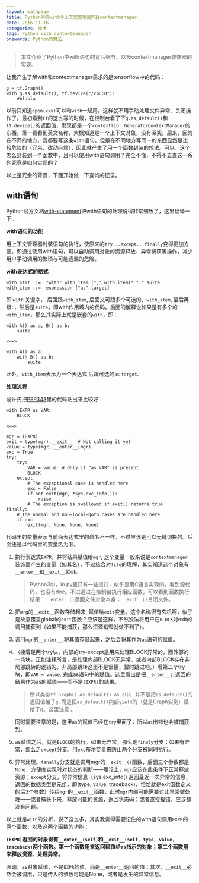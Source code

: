 ```yaml
---
layout: mathpage
title: Python中的with与上下文管理装饰器contextmanager
date: 2016-11-16
categories: 技术 
tags: Python with contextmanager
onewords: Python的魔法。
---
```

> 本文介绍了Python中with语句的背后细节，以及contextmanager装饰器的实现。

让我产生了解with和contextmanager需求的是tensorflow中的代码：

    g = tf.Graph()
    with g.as_default(), tf.device("/cpu:0"):
        #blabla

以前只知道`open(xxx)`可以和`with`一起用，这样就不用手动处理文件异常、关闭操作了。最初看到`tf`的这么写的时候，在控制台看了下`g.as_default()`和`tf.device()`的返回值，发现都是一个`contextlib._GeneratorContextManager`的东西。第一看看到英文名称，大概知道是一个上下文对象，没有深究。后来，因为在不同的地方，我都要写这条`with`语句，但是在不同地方写同一的东西显然是比较危险的（冗余、改动麻烦），因此就产生了用一个函数封装的想法。可以，这个怎么封装到一个函数中，且可以使用with语句调用？完全不懂，不得不去查这一系列究竟是如何实现的？

以上是冗余的背景，下面开始做一下查询的记录。

## with语句

Python官方文档[with-statement](https://docs.python.org/3/reference/compound_stmts.html#the-with-statement)把with语句的处理说得非常细致了，这里翻译一下...

**with语句的功能**

用上下文管理器封装语句的执行，使原来的`try...except...finally`变得更加方便。即通过使用with语句，可以自动调用对象的资源释放、异常捕获等操作，减少用户手动调用的繁琐与可能遗漏的危险。

**with表达式的格式**

    with_stmt ::=  "with" with_item ("," with_item)* ":" suite
    with_item ::=  expression ["as" target]

即 `with` 关键字， 后面跟`with_item`, 后面又可跟多个可选的`, with_item`, 最后再跟`:`，然后是`suite`，即with作用域内的代码。后面的解释说如果是有多个的`with_item`，那么其实际上就是嵌套的`with`，即：

    with A() as a, B() as b:
        suite
    
    <==>
    
    with A() as a:
        with B() as b:
            suite

此外，`with_item`表示为一个表达式 后跟可选的`as` `target`.

**处理流程**

或许先把[PEP343](https://www.python.org/dev/peps/pep-0343/)里的代码贴出来比较好：

    with EXPR as VAR:
        BLOCK

    <==>

    mgr = (EXPR)
    exit = type(mgr).__exit__  # Not calling it yet
    value = type(mgr).__enter__(mgr)
    exc = True
    try:
        try:
            VAR = value  # Only if "as VAR" is present
            BLOCK
        except:
            # The exceptional case is handled here
            exc = False
            if not exit(mgr, *sys.exc_info()):
                raise
            # The exception is swallowed if exit() returns true
    finally:
        # The normal and non-local-goto cases are handled here
        if exc:
            exit(mgr, None, None, None)

代码里的变量表示与前面表达式里的命名不一样，不过应该是可以无缝切换的。后面还是以代码里的变量名为准。

1. 执行表达式`EXPR`，并将结果赋值给`mgr`, 这个变量一般来说是`contextmanager`装饰器产生的变量（如其名），不过结合对`file`的理解，其实知道这个对象有`__enter__`和`__exit__`就ok。

    > Python3中，io.py里只有一些接口，似乎是用C语言实现的，看到源代码，也没有doc。不过通过在控制台执行相应函数，可以看到函数执行结果：`__enter__()`返回文件对象本身；`__exit__()`关闭文件。

2. 把`mrg`的`__exit__`函数存储起来, 赋值给`exit`变量。这个名称很有玄机啊，似乎是故意覆盖global的`exit`函数？应该是这样，不然没法将用户在`BLOCK`对exit的调用捕获到（如果不能捕获，那么资源销毁就做不到了）。

3. 调用`mgr`的`__enter__`,将其值存储起来，之后会将其作为`as`语句的赋值。

4. （接着是两个try块，内部的try-except是用来处理BLOCK异常的，而外部的一场块，正如注释所言，是处理内部BLOCK无异常、或者内部BLOCK存在非局部跳转的逻辑的。非局部跳转这里不是很懂，暂时跳过吧。）看第二个try块，即`VAR = value`, 完成as语句中的赋值。这里看出是把`__enter__()`返回的结果作为as的赋值——而不是`(EXPR)`的结果。

    > 所以类似`tf.Graph().as_default() as g`中，并不是把`as_default()`的返回值给了`g`, 而是把`as_default()`内部`yield`的（就是Graph实例）赋给了g。这里注意 。

    同时需要注意的是，这里`as`的赋值已经在`try`里面了，所以`as`出错也会被捕获到。

5. as赋值之后，就是`BLOCK`的执行。如果无异常，那么走`finaly`分支；如果有异常，那么走`except`分支。用`exc`布尔变量来防止两个分支被同时执行。

6. 异常处理。`fanally`分支就是调用mgr的`__exit__()`函数，后面三个参数都是`None`，方便库实现时对状态的判断——理论上，`mgr`应该在此条件下正常释放资源；`except`分支，将异常信息（sys.exc_info() 返回最近一次异常的信息，返回的数据类型是元组，即(type, value, traceback)，恰恰就是exit函数定义的后3个参数）传给`mgr`的`__exit__`函数，此时`mgr`内部可能需要对此异常做处理——或者捕获下来，释放可能的资源，返回状态码；或者直接报错，应该都没有问题。

以上就是`with`的分析，说了这么多，其实我觉得需要记住的with语句调用`EXPR`的两个函数，以及这两个函数的功能：

**`(EXPR)`返回的对象得有`__enter__(self)`和`__exit__(self, type, value, traceback)`两个函数。第一个函数用来返回赋值给`as`指示的对象；第二个函数用来释放资源、处理异常。**

强调，as对象赋值，不是`EXPR`的值，而是`__enter__`返回的值；其次，`__exit__`必然会被调用，只是传入的参数可能是None，或者是发生的异常信息。

